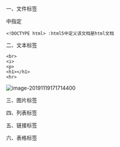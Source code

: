 一、文件标签

<head>中指定<meta charset="UTF-8">


```
<!DOCTYPE html> :html5中定义该文档是html文档
```



二、文本标签

```
<br>
<i>
<p>
<h1></h1>
<hr>
```

![image-20191119171714400](C:\Users\SenseChuang\AppData\Roaming\Typora\typora-user-images\image-20191119171714400.png)

三、图片标签

四、列表标签

五、链接标签

六、表格标签

